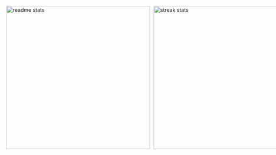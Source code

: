 <div style="display: flex; justify-content: space-around; align-items: flex-start; gap: 10px;">  
   <img width=390 src="https://github-readme-stats-chi-blond.vercel.app/api?username=Yemyat144&count_private=true&show_icons=true&theme=blueberry&rank_icon=rank&border_radius=10" alt="readme stats" />
   <img width=390 src="https://github-readme-streak-stats-lilac-ten.vercel.app?user=YeMyat144&theme=blueberry&border_radius=10&date_format=j%20M%5B%20Y%5D&card_height=206" alt="streak stats"/>   
</div>
